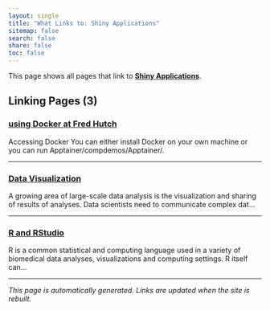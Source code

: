 ```yaml
---
layout: single
title: "What Links to: Shiny Applications"
sitemap: false
search: false
share: false
toc: false
---
```


This page shows all pages that link to **[Shiny Applications](/compdemos/shiny/)**.

## Linking Pages (3)

### [using Docker at Fred Hutch](/compdemos/Docker/)

Accessing Docker
You can either install Docker on your own machine or you can run Apptainer/compdemos/Apptainer/.

---

### [Data Visualization](/datascience/data_viz/)

A growing area of large-scale data analysis is the visualization and sharing of results of analyses. Data scientists need to communicate complex dat...

---

### [R and RStudio](/scicomputing/software_R/)

R is a common statistical and computing language used in a variety of biomedical data analyses, visualizations and computing settings.  R itself can...

---


*This page is automatically generated. Links are updated when the site is rebuilt.*
